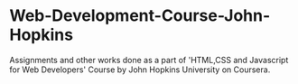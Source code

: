 # Web-Development-Course-John-Hopkins
Assignments and other works done as a part of 'HTML,CSS and Javascript for Web Developers' Course by John Hopkins University on Coursera.

